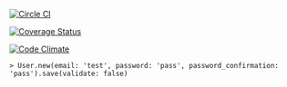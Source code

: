 [![Circle CI](https://circleci.com/gh/tnantoka/blog.svg?style=svg)](https://circleci.com/gh/tnantoka/blog)

[![Coverage Status](https://coveralls.io/repos/tnantoka/blog/badge.png?branch=master)](https://coveralls.io/r/tnantoka/blog?branch=master)

[![Code Climate](https://codeclimate.com/github/tnantoka/blog/badges/gpa.svg)](https://codeclimate.com/github/tnantoka/blog)

```
> User.new(email: 'test', password: 'pass', password_confirmation: 'pass').save(validate: false)
```
